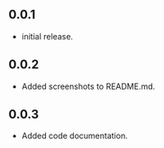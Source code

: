 ## 0.0.1

* initial release.

## 0.0.2

* Added screenshots to README.md.

## 0.0.3

* Added code documentation.

